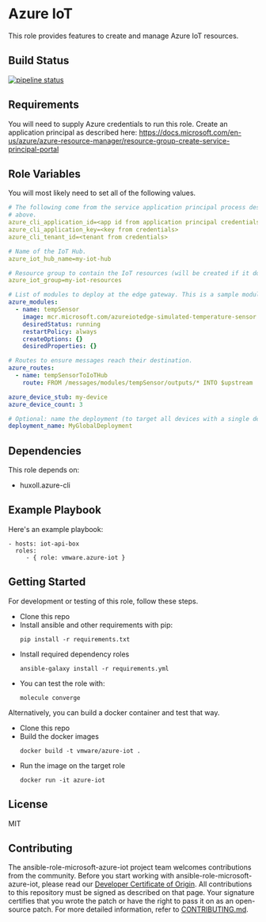 Azure IoT
=========

This role provides features to create and manage Azure IoT resources.

Build Status
------------

[![pipeline status](https://travis-ci.org/vmware/ansible-role-microsoft-azure-iot.svg?branch=master)](https://travis-ci.org/vmware/ansible-role-microsoft-azure-iot)

Requirements
------------

You will need to supply Azure credentials to run this role.  Create an
application principal as described here:
https://docs.microsoft.com/en-us/azure/azure-resource-manager/resource-group-create-service-principal-portal

Role Variables
--------------

You will most likely need to set all of the following values.

``` yaml
# The following come from the service application principal process described
# above.
azure_cli_application_id=<app id from application principal credentials>
azure_cli_application_key=<key from credentials>
azure_cli_tenant_id=<tenant from credentials>

# Name of the IoT Hub.
azure_iot_hub_name=my-iot-hub

# Resource group to contain the IoT resources (will be created if it doesn't exist).
azure_iot_group=my-iot-resources

# List of modules to deploy at the edge gateway. This is a sample module.
azure_modules:
  - name: tempSensor
    image: mcr.microsoft.com/azureiotedge-simulated-temperature-sensor:1.0
    desiredStatus: running
    restartPolicy: always
    createOptions: {}
    desiredProperties: {}

# Routes to ensure messages reach their destination.
azure_routes:
  - name: tempSensorToIoTHub
    route: FROM /messages/modules/tempSensor/outputs/* INTO $upstream

azure_device_stub: my-device
azure_device_count: 3

# Optional: name the deployment (to target all devices with a single deploy)
deployment_name: MyGlobalDeployment
```

Dependencies
------------

This role depends on:
* huxoll.azure-cli

Example Playbook
----------------

Here's an example playbook:

    - hosts: iot-api-box
      roles:
         - { role: vmware.azure-iot }

Getting Started
---------------

For development or testing of this role, follow these steps.

* Clone this repo
* Install ansible and other requirements with pip:
  ```
  pip install -r requirements.txt
  ```
* Install required dependency roles
  ```
  ansible-galaxy install -r requirements.yml
  ```
* You can test the role with:
  ```
  molecule converge
  ```

Alternatively, you can build a docker container and test that way.

* Clone this repo
* Build the docker images
  ```
  docker build -t vmware/azure-iot .
  ```
* Run the image on the target role
  ```
  docker run -it azure-iot
  ```

License
-------

MIT

Contributing
------------

The ansible-role-microsoft-azure-iot project team welcomes contributions from the community. Before you start working with ansible-role-microsoft-azure-iot, please read our [Developer Certificate of Origin](https://cla.vmware.com/dco). All contributions to this repository must be signed as described on that page. Your signature certifies that you wrote the patch or have the right to pass it on as an open-source patch. For more detailed information, refer to [CONTRIBUTING.md](CONTRIBUTING.md).
